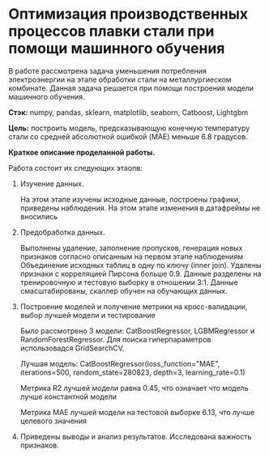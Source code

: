 # Оптимизация производственных процессов плавки стали при помощи машинного обучения

В работе рассмотрена задача уменьшения потребления электроэнергии на этапе обработки стали на металлургиеском комбинате. Данная задача решается при помощи построения модели машинного обучения.

**Стэк:**
numpy, pandas, sklearn, matplotlib, seaborn, Сatboost, Lightgbm

**Цель:** построить модель, предсказывающую конечную температуру стали со средней абсолютной ошибкой (MAE) меньше 6.8 градусов.

**Краткое описание проделанной работы.**

Работа состоит их следующих этаопв:
    
1. Изучение данных.
    
   На этом этапе изучены исходные данные, построены графики, приведены наблюдения. На этом этапе изменения в датафреймы не вносились
    
    
2. Предобработка данных.
    
    Выполнены удаление, заполнение пропусков, генерация новых признаков согласно описанным на первом этапе наблюдениям
    Объединение исходных таблиц в одну по ключу (inner join). Удалены признаки с корреляцией Пирсона больше 0.9. Данные разделены на тренировочную и тестовую выборку в отношении 3:1. Данные смасштабированы, скаллер обучен на обучающих данных. 
    
    
3. Построение моделей и получение метрики на кросс-валидации, выбор лучшей модели и тестирование

    Было рассмотрено 3 модели: CatBoostRegressor, LGBMRegressor и RandomForestRegressor. Для поиска гиперпараметров использовадся GridSearchCV.
        
    Лучшая модель: CatBoostRegressor(loss_function="MAE", iterations=500, random_state=280823, depth=3, learning_rate=0.1)
        
    Метрика R2 лучшей модели равна 0.45, что означает что модель лучше константной модели
    
    Метрика MAE лучшей модели на тестовой выборке 6.13, что лучше целевого значения 
    
  4. Приведены выводы и анализ результатов.  Исследована важность признаков. 
